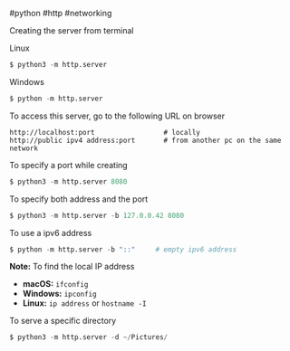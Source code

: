 #python #http #networking 

Creating the server from terminal

Linux
```python
$ python3 -m http.server
```

Windows
```python
$ python -m http.server
```

To access this server, go to the following URL on browser
```
http://localhost:port                 # locally
http://public ipv4 address:port       # from another pc on the same network  
```

To specify a port while creating
```python
$ python3 -m http.server 8080
```
To specify both address and the port
```python
$ python3 -m http.server -b 127.0.0.42 8080
```
To use a ipv6 address
```python
$ python -m http.server -b "::"     # empty ipv6 address
```

**Note:** To find the local IP address

- **macOS:** `ifconfig`
- **Windows:** `ipconfig`
- **Linux:** `ip address` or `hostname -I`

To serve a specific directory
```python
$ python3 -m http.server -d ~/Pictures/
```